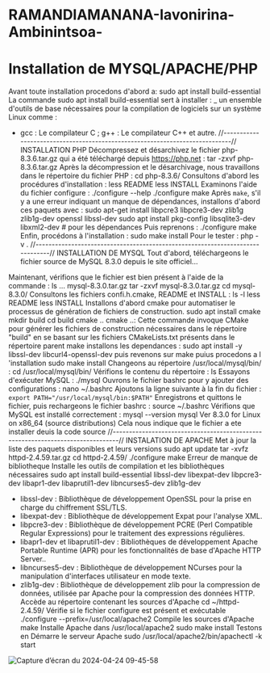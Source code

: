 # RAMANDIAMANANA-Iavonirina-Ambinintsoa-
# Installation de MYSQL/APACHE/PHP
Avant toute installation procedons d'abord a: 
	 sudo apt install build-essential
La commande sudo apt install build-essential sert à installer :
_ un ensemble d'outils de base nécessaires pour la compilation de logiciels sur un système Linux comme :
 - gcc : Le compilateur C ; g++ : Le compilateur C++ et autre.
//----------------------------------------------------------------------------//
	 INSTALLATION PHP
Décompressez et désarchivez le fichier php-8.3.6.tar.gz qui a été téléchargé depuis https://php.net :
	 tar -zxvf php-8.3.6.tar.gz 
Après la décompression et le désarchivage, nous travaillons dans le répertoire du fichier PHP :
	 cd php-8.3.6/
Consultons d'abord les procédures d'installation :
	 less README
	 less INSTALL
Examinons l'aide du fichier configure :
	 ./configure --help
	 ./configure
	 make
Après `make`, s'il y a une erreur indiquant un manque de dépendances, installons d'abord ces paquets avec :
	 sudo apt-get install libpcre3 libpcre3-dev zlib1g zlib1g-dev openssl libssl-dev
	 sudo apt install pkg-config libsqlite3-dev libxml2-dev # pour les dépendances
Puis reprenons :
	 ./configure
	 make
Enfin, procédons à l'installation :
	 sudo make install
Pour le tester :
	 php -v
.
//------------------------------------------------------------------------------//
	 INSTALLATION DE MYSQL
Tout d'abord, téléchargeons le fichier source de MySQL 8.3.0 depuis le site officiel...

Maintenant, vérifions que le fichier est bien présent à l'aide de la commande :
	 ls
...
mysql-8.3.0.tar.gz
	 tar -zxvf mysql-8.3.0.tar.gz
	 cd mysql-8.3.0/
Consultons les fichiers confi.h.cmake, README et INSTALL :
	 ls -l
	 less README
	 less INSTALL
Installons d'abord cmake  pour automatiser le processus de génération de fichiers de construction.
	 sudo apt install cmake
	 mkdir build
	 cd build
	 cmake ..
cmake ..: Cette commande invoque CMake pour générer les fichiers de construction nécessaires dans le répertoire "build" en se basant sur les fichiers CMakeLists.txt présents dans le répertoire parent
	 make
installons les dependances :
sudo apt install -y libssl-dev libcurl4-openssl-dev
puis revenons sur 
	 make
puius procedons a l 'installation 
	 sudo make install
Changeons au répertoire /usr/local/mysql/bin/ :
	 cd /usr/local/mysql/bin/
Vérifions le contenu du répertoire :
	 ls
Essayons d'exécuter MySQL :
	 ./mysql
Ouvrons le fichier bashrc pour y ajouter des configurations :
	 nano ~/.bashrc
Ajoutons la ligne suivante à la fin du fichier :
	```
	export PATH="/usr/local/mysql/bin:$PATH"
	```
Enregistrons et quittons le fichier, puis rechargeons le fichier bashrc :
	 source ~/.bashrc
Vérifions que MySQL est installé correctement :
	 mysql --version
	mysql  Ver 8.3.0 for Linux on x86_64 (source distributions)
Cela nous indique que le fichier a ete installer deuis la code source
//--------------------------------------------------------------------------------//
		 INSTALATION DE APACHE
 Met à jour la liste des paquets disponibles et leurs versions
	 sudo apt update
	 tar -xvfz httpd-2.4.59.tar.gz
	 cd httpd-2.4.59/
	 ./configure
	 make
Erreur de manque de bibliotheque
Installe les outils de compilation et les bibliothèques nécessaires
	 sudo apt install build-essential libssl-dev libexpat-dev libpcre3-dev libapr1-dev libaprutil1-dev libncurses5-dev zlib1g-dev
 - libssl-dev : Bibliothèque de développement OpenSSL pour la prise en charge du chiffrement SSL/TLS.
 - libexpat-dev : Bibliothèque de développement Expat pour l'analyse XML.
 - libpcre3-dev : Bibliothèque de développement PCRE (Perl Compatible Regular Expressions) pour le traitement des expressions régulières.
 - libapr1-dev et libaprutil1-dev : Bibliothèques de développement Apache Portable Runtime (APR) pour les fonctionnalités de base d'Apache HTTP Server..
 - libncurses5-dev : Bibliothèque de développement NCurses pour la manipulation d'interfaces utilisateur en mode texte.
 - zlib1g-dev : Bibliothèque de développement zlib pour la compression de données, utilisée par Apache pour la compression des données HTTP.
Accède au répertoire contenant les sources d'Apache
	 cd ~/httpd-2.4.59/
Vérifie si le fichier configure est présent et exécutable
	 ./configure --prefix=/usr/local/apache2
Compile les sources d'Apache
	 make
Installe Apache dans /usr/local/apache2
	 sudo make install
Testons en Démarre le serveur Apache
	 sudo /usr/local/apache2/bin/apachectl -k start

![Capture d’écran du 2024-04-24 09-45-58](https://github.com/IavoAmbinintsoa/RAMANDIAMANANA-Iavonirina-Ambinintsoa-/assets/167605546/482dc0e5-58c1-4008-a163-88a98bcbd2e2)
